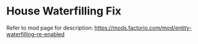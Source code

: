 # House Waterfilling Fix 
Refer to mod page for description: 
https://mods.factorio.com/mod/entity-waterfilling-re-enabled
